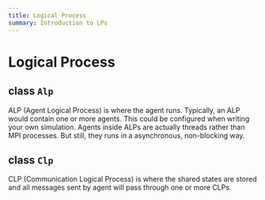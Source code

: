 ```yaml
---
title: Logical Process
summary: Introduction to LPs
---
```


# Logical Process

## class `Alp`

ALP (Agent Logical Process) is where the agent runs. Typically, an ALP would contain one or more agents. 
This could be configured when writing your own simulation. Agents inside ALPs are actually threads rather than MPI processes.
But still, they runs in a asynchronous, non-blocking way. 

## class `Clp`

CLP (Communication Logical Process) is where the shared states are stored and all messages sent by agent will pass through one or more CLPs.

